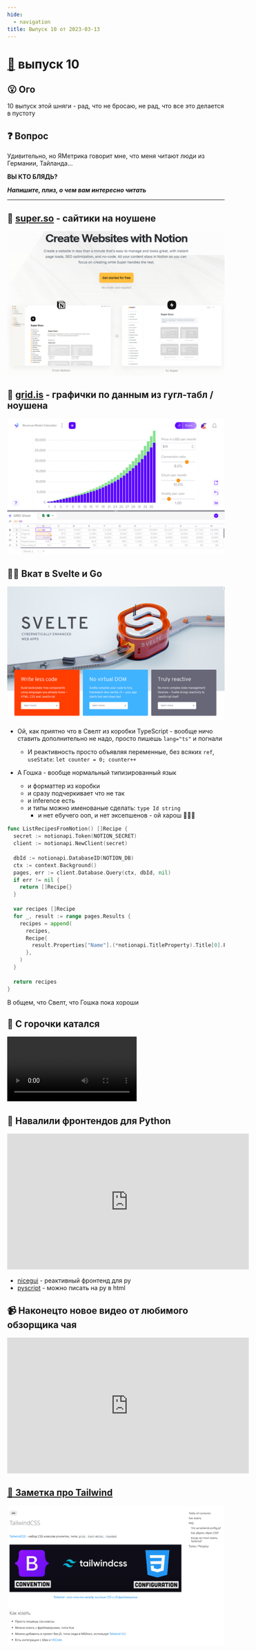 ```yaml
---
hide:
  - navigation
title: Выпуск 10 от 2023-03-13
---
```


# [📰](../index.md) выпуск 10

## 😮 Ого

10 выпуск этой шняги - рад, что не бросаю, не рад, что все это делается в пустоту

## ❓ Вопрос

Удивительно, но ЯМетрика говорит мне, что меня читают люди из Германии, Тайланда...

<div class="text-xl text-center"><b>ВЫ КТО БЛЯДЬ?</b></div> 

**_Напишите, плиз, о чем вам интересно читать_**

---

## 🔎 [super.so](https://super.so/) - сайтики на ноушене

![img.png](super.png)

## 🔎 [grid.is](https://grid.is/) - графички по данным из гугл-табл / ноушена

![img.png](grid.png)

## 👷‍♂️ Вкат в Svelte и Go

![img.png](svelte.png)

- Ой, как приятно что в Свелт из коробки TypeScript - вообще ничо ставить дополнительно не надо, просто
  пишешь `lang="ts"` и погнали
    - И реактивность просто объявляя переменные, без всяких `ref`, `useState`: `let counter = 0; counter++`

- А Гошка - вообще нормальный типизированный язык
    - и форматтер из коробки
    - и сразу подчеркивает что не так
    - и inference есть
    - и типы можно именованые сделать: `type Id string`
        - и нет ебучего ооп, и нет эксепшенов - ой харош 💙💙💙

```go
func ListRecipesFromNotion() []Recipe {
  secret := notionapi.Token(NOTION_SECRET)
  client := notionapi.NewClient(secret)
  
  dbId := notionapi.DatabaseID(NOTION_DB)
  ctx := context.Background()
  pages, err := client.Database.Query(ctx, dbId, nil)
  if err != nil {
    return []Recipe{}
  }

  var recipes []Recipe
  for _, result := range pages.Results {
    recipes = append(
      recipes,
      Recipe{
        result.Properties["Name"].(*notionapi.TitleProperty).Title[0].PlainText,
      },
    )
  }

  return recipes
}
```

В общем, что Свелт, что Гошка пока хороши

## 🗻 С горочки катался

<video src="ride.mp4" controls></video>

## 🔎 Навалили фронтендов для Python

<iframe width="560" height="315" src="https://www.youtube.com/embed/HiNNe4Q32U4" title="YouTube video player" frameborder="0" allow="accelerometer; autoplay; clipboard-write; encrypted-media; gyroscope; picture-in-picture; web-share" allowfullscreen></iframe>

- [nicegui](https://nicegui.io/) - реактивный фронтенд для py
- [pyscript](https://pyscript.net/) - можно писать на py в html

## 📹 Наконецто новое видео от любимого обзорщика чая

<iframe width="560" height="315" src="https://www.youtube.com/embed/ugHjPhG8CJ8" title="YouTube video player" frameborder="0" allow="accelerometer; autoplay; clipboard-write; encrypted-media; gyroscope; picture-in-picture; web-share" allowfullscreen></iframe>

## [📝 Заметка про Tailwind](../../notes/tailwind.md)

![img.png](tailwind.png)